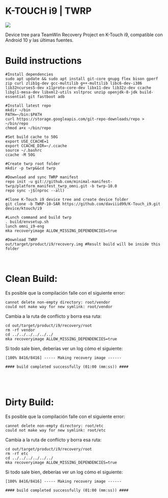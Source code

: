 # K-TOUCH i9 | TWRP

<img src="https://github.com/daviiid99/K-Touch_i9/blob/main/PXL_20210309_010217459.jpg">

Device tree para TeamWin Recovery Project en K-Touch i9, compatible con Android 10 y las últimas fuentes.


# Build instructions

```
#Install dependencies
sudo apt update && sudo apt install git-core gnupg flex bison gperf zip curl zlib1g-dev gcc-multilib g++-multilib libc6-dev-i386 lib32ncurses5-dev x11proto-core-dev libx11-dev lib32z-dev ccache libgl1-mesa-dev libxml2-utils xsltproc unzip openjdk-8-jdk build-essential git fastboot adb

#Install latest repo
mkdir ~/bin
PATH=~/bin:$PATH
curl https://storage.googleapis.com/git-repo-downloads/repo > ~/bin/repo
chmod a+x ~/bin/repo

#Set build cache to 50G
export USE_CCACHE=1
export CCACHE_DIR=~/.ccache
source ~/.bashrc
ccache -M 50G

#Create twrp root folder
mkdir -p twrp&&cd twrp

#Download and sync TWRP manifest
repo init -u git://github.com/minimal-manifest-twrp/platform_manifest_twrp_omni.git -b twrp-10.0
repo sync -j$(nproc --all)

#Clone K-Touch i9 device tree and create device folder
git clone -b TWRP-10-SAR https://github.com/daviiid99/K-Touch_i9.git device/ktouch/i9

#Lunch command and build twrp
. build/envsetup.sh
lunch omni_i9-eng
mka recoveryimage ALLOW_MISSING_DEPENDENCIES=true 

#Download TWRP 
out/target/product/i9/recovery.img #Result build will be inside this folder
```
<br/>

# Clean Build:
Es posible que la compilación falle con el siguiente error:
```
cannot delete non-empty directory: root/vendor
could not make way for new symlink: root/vendor
```
Cambia a la ruta de conflicto y borra esa ruta:
```
cd out/target/product/i9/recovery/root
rm -rf vendor
cd ../../../../../../
mka recoveryimage ALLOW_MISSING_DEPENDENCIES=true
```

Si todo sale bien, deberías ver un log cómo el siguiente:
```
[100% 8416/8416] ----- Making recovery image ------

#### build completed successfully (01:00 (mm:ss)) ####
```
<br/>
<br/>

# Dirty Build:
Es posible que la compilación falle con el siguiente error:
```
cannot delete non-empty directory: root/etc
could not make way for new symlink: root/etc
```
Cambia a la ruta de conflicto y borra esa ruta:
```
cd out/target/product/i9/recovery/root
rm -rf etc
cd ../../../../../../
mka recoveryimage ALLOW_MISSING_DEPENDENCIES=true
```

Si todo sale bien, deberías ver un log cómo el siguiente:
```
[100% 8416/8416] ----- Making recovery image ------

#### build completed successfully (01:00 (mm:ss)) ####
```
